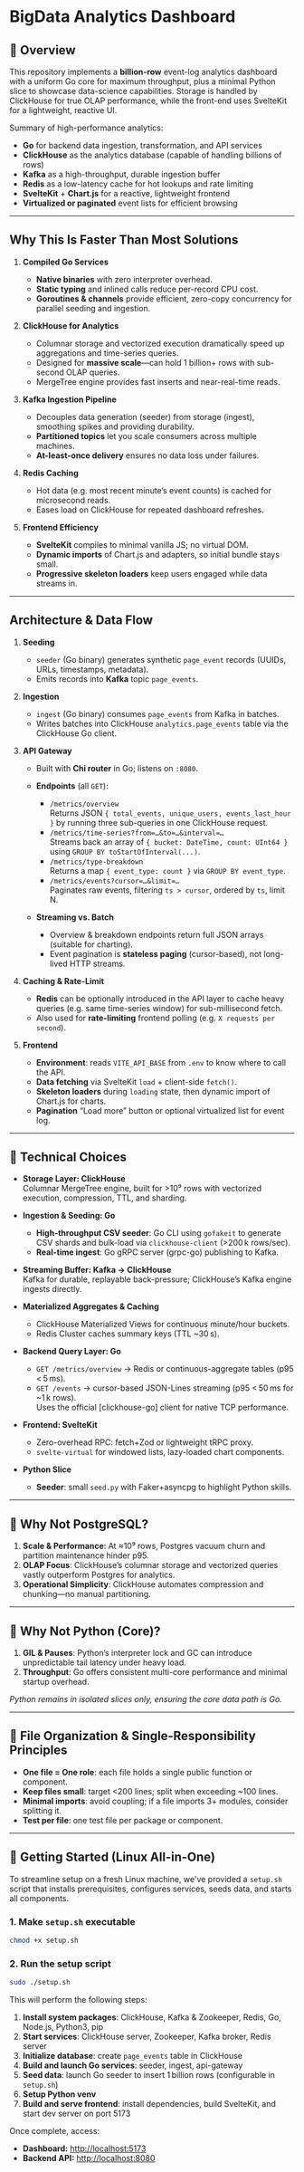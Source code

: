 # BigData Analytics Dashboard

## 📝 Overview

This repository implements a **billion-row** event-log analytics dashboard with a uniform Go core for maximum throughput, plus a minimal Python slice to showcase data-science capabilities. Storage is handled by ClickHouse for true OLAP performance, while the front-end uses SvelteKit for a lightweight, reactive UI.

Summary of high-performance analytics:
- **Go** for backend data ingestion, transformation, and API services  
- **ClickHouse** as the analytics database (capable of handling billions of rows)  
- **Kafka** as a high-throughput, durable ingestion buffer  
- **Redis** as a low-latency cache for hot lookups and rate limiting  
- **SvelteKit** + **Chart.js** for a reactive, lightweight frontend  
- **Virtualized or paginated** event lists for efficient browsing  

---

## Why This Is Faster Than Most Solutions

1. **Compiled Go Services**  
   - **Native binaries** with zero interpreter overhead.  
   - **Static typing** and inlined calls reduce per-record CPU cost.  
   - **Goroutines & channels** provide efficient, zero-copy concurrency for parallel seeding and ingestion.

2. **ClickHouse for Analytics**  
   - Columnar storage and vectorized execution dramatically speed up aggregations and time-series queries.  
   - Designed for **massive scale**—can hold 1 billion+ rows with sub-second OLAP queries.  
   - MergeTree engine provides fast inserts and near-real-time reads.

3. **Kafka Ingestion Pipeline**  
   - Decouples data generation (seeder) from storage (ingest), smoothing spikes and providing durability.  
   - **Partitioned topics** let you scale consumers across multiple machines.  
   - **At-least-once delivery** ensures no data loss under failures.

4. **Redis Caching**  
   - Hot data (e.g. most recent minute’s event counts) is cached for microsecond reads.  
   - Eases load on ClickHouse for repeated dashboard refreshes.

5. **Frontend Efficiency**  
   - **SvelteKit** compiles to minimal vanilla JS; no virtual DOM.  
   - **Dynamic imports** of Chart.js and adapters, so initial bundle stays small.  
   - **Progressive skeleton loaders** keep users engaged while data streams in.

---

## Architecture & Data Flow

1. **Seeding**  
   - `seeder` (Go binary) generates synthetic `page_event` records (UUIDs, URLs, timestamps, metadata).  
   - Emits records into **Kafka** topic `page_events`.

2. **Ingestion**  
   - `ingest` (Go binary) consumes `page_events` from Kafka in batches.  
   - Writes batches into ClickHouse `analytics.page_events` table via the ClickHouse Go client.

3. **API Gateway**  
   - Built with **Chi router** in Go; listens on `:8080`.  
   - **Endpoints** (all `GET`):
     - `/metrics/overview`  
       Returns JSON `{ total_events, unique_users, events_last_hour }` by running three sub-queries in one ClickHouse request.
     - `/metrics/time-series?from=…&to=…&interval=…`  
       Streams back an array of `{ bucket: DateTime, count: UInt64 }` using `GROUP BY toStartOfInterval(...)`.
     - `/metrics/type-breakdown`  
       Returns a map `{ event_type: count }` via `GROUP BY event_type`.
     - `/metrics/events?cursor=…&limit=…`  
       Paginates raw events, filtering `ts > cursor`, ordered by `ts`, limit N.

   - **Streaming vs. Batch**  
     - Overview & breakdown endpoints return full JSON arrays (suitable for charting).  
     - Event pagination is **stateless paging** (cursor-based), not long-lived HTTP streams.

4. **Caching & Rate-Limit**  
   - **Redis** can be optionally introduced in the API layer to cache heavy queries (e.g. same time-series window) for sub-millisecond fetch.  
   - Also used for **rate-limiting** frontend polling (e.g. `X requests per second`).

5. **Frontend**  
   - **Environment**: reads `VITE_API_BASE` from `.env` to know where to call the API.  
   - **Data fetching** via SvelteKit `load` + client-side `fetch()`.  
   - **Skeleton loaders** during `loading` state, then dynamic import of Chart.js for charts.  
   - **Pagination** “Load more” button or optional virtualized list for event log.  

---


## 🔧 Technical Choices

- **Storage Layer: ClickHouse**\
  Columnar MergeTree engine, built for >10⁹ rows with vectorized execution, compression, TTL, and sharding.

- **Ingestion & Seeding: Go**

  - **High-throughput CSV seeder**: Go CLI using `gofakeit` to generate CSV shards and bulk-load via `clickhouse-client` (>200 k rows/sec).
  - **Real-time ingest**: Go gRPC server (grpc-go) publishing to Kafka.

- **Streaming Buffer: Kafka → ClickHouse**\
  Kafka for durable, replayable back-pressure; ClickHouse’s Kafka engine ingests directly.

- **Materialized Aggregates & Caching**

  - ClickHouse Materialized Views for continuous minute/hour buckets.
  - Redis Cluster caches summary keys (TTL \~30 s).

- **Backend Query Layer: Go**

  - `GET /metrics/overview` → Redis or continuous-aggregate tables (p95 < 5 ms).
  - `GET /events` → cursor-based JSON-Lines streaming (p95 < 50 ms for \~1 k rows).\
    Uses the official [clickhouse-go] client for native TCP performance.

- **Frontend: SvelteKit**

  - Zero-overhead RPC: fetch+Zod or lightweight tRPC proxy.
  - `svelte-virtual` for windowed lists, lazy-loaded chart components.

- **Python Slice**

  - **Seeder**: small `seed.py` with Faker+asyncpg to highlight Python skills.

---

## 🚫 Why Not PostgreSQL?

1. **Scale & Performance**: At ≈10⁹ rows, Postgres vacuum churn and partition maintenance hinder p95.
2. **OLAP Focus**: ClickHouse’s columnar storage and vectorized queries vastly outperform Postgres for analytics.
3. **Operational Simplicity**: ClickHouse automates compression and chunking—no manual partitioning.

---

## 🚫 Why Not Python (Core)?

1. **GIL & Pauses**: Python’s interpreter lock and GC can introduce unpredictable tail latency under heavy load.
2. **Throughput**: Go offers consistent multi-core performance and minimal startup overhead.

*Python remains in isolated slices only, ensuring the core data path is Go.*

---

## 📁 File Organization & Single-Responsibility Principles

- **One file = One role**: each file holds a single public function or component.
- **Keep files small**: target <200 lines; split when exceeding \~100 lines.
- **Minimal imports**: avoid coupling; if a file imports 3+ modules, consider splitting it.
- **Test per file**: one test file per package or component.

---

## 🏁 Getting Started (Linux All-in-One)

To streamline setup on a fresh Linux machine, we've provided a `setup.sh` script that installs prerequisites, configures services, seeds data, and starts all components.

### 1. Make `setup.sh` executable

```bash
chmod +x setup.sh
```

### 2. Run the setup script

```bash
sudo ./setup.sh
```

This will perform the following steps:

1. **Install system packages**: ClickHouse, Kafka & Zookeeper, Redis, Go, Node.js, Python3, pip
2. **Start services**: ClickHouse server, Zookeeper, Kafka broker, Redis server
3. **Initialize database**: create `page_events` table in ClickHouse
4. **Build and launch Go services**: seeder, ingest, api-gateway
5. **Seed data**: launch Go seeder to insert 1 billion rows (configurable in `setup.sh`)
6. **Setup Python venv**
7. **Build and serve frontend**: install dependencies, build SvelteKit, and start dev server on port 5173

Once complete, access:

- **Dashboard:** [http://localhost:5173](http://localhost:5173)
- **Backend API:** [http://localhost:8080](http://localhost:8080)




